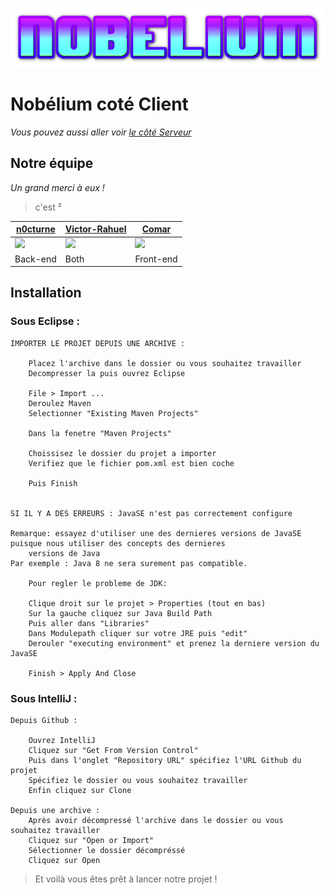 ![](https://github.com/Tigercocotiger/Nobelium-Client/blob/main/src/main/resources/Images/client/Nobelium.png?raw=true)
# Nobélium coté Client
*Vous pouvez aussi aller voir [le côté Serveur](https://github.com/RemiMarsal57/PROJET_PROGREP_MARSAL_RAHUEL_SIMON_SERVEUR)*

## Notre équipe

*Un grand merci à eux !*
> c'est ²

[n0cturne](https://github.com/RemiMarsal57) | [Victor-Rahuel](https://github.com/Victor-Rahuel) | [Comar](https://github.com/Tigercocotiger)
------------- | ------------- | -------------
![](https://avatars.githubusercontent.com/u/70938814?v=4)| ![](https://avatars.githubusercontent.com/u/70938543?v=4) | ![](https://avatars.githubusercontent.com/u/70936597?v=4)
Back-end | Both | Front-end


## Installation 
### Sous Eclipse : 


    IMPORTER LE PROJET DEPUIS UNE ARCHIVE :

        Placez l'archive dans le dossier ou vous souhaitez travailler
        Decompresser la puis ouvrez Eclipse

        File > Import ...
        Deroulez Maven
        Selectionner "Existing Maven Projects"

        Dans la fenetre "Maven Projects"

        Choissisez le dossier du projet a importer
        Verifiez que le fichier pom.xml est bien coche

        Puis Finish


    SI IL Y A DES ERREURS : JavaSE n'est pas correctement configure

    Remarque: essayez d'utiliser une des dernieres versions de JavaSE puisque nous utiliser des concepts des dernieres   
        versions de Java
    Par exemple : Java 8 ne sera surement pas compatible.

        Pour regler le probleme de JDK: 

        Clique droit sur le projet > Properties (tout en bas)
        Sur la gauche cliquez sur Java Build Path
        Puis aller dans "Libraries"
        Dans Modulepath cliquer sur votre JRE puis "edit"
        Derouler "executing environment" et prenez la derniere version du JavaSE

        Finish > Apply And Close

### Sous IntelliJ  :
    Depuis Github : 
    
        Ouvrez IntelliJ
        Cliquez sur "Get From Version Control"
        Puis dans l'onglet "Repository URL" spécifiez l'URL Github du projet
        Spécifiez le dossier ou vous souhaitez travailler
        Enfin cliquez sur Clone

    Depuis une archive : 
        Après avoir décompressé l'archive dans le dossier ou vous souhaitez travailler
        Cliquez sur "Open or Import"
        Sélectionner le dossier décompréssé
        Cliquez sur Open    
    
> Et voilà vous êtes prêt à lancer notre projet !
